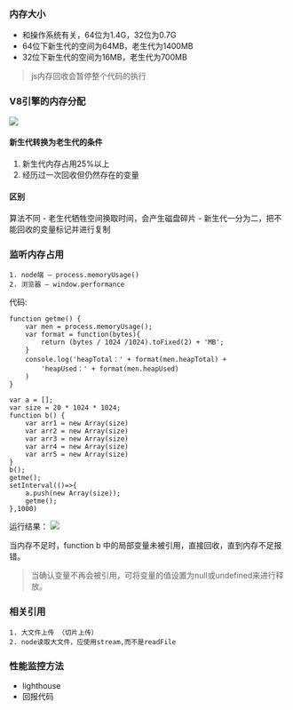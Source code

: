 ### 内存大小
- 和操作系统有关，64位为1.4G，32位为0.7G
- 64位下新生代的空间为64MB，老生代为1400MB
- 32位下新生代的空间为16MB，老生代为700MB

> js内存回收会暂停整个代码的执行

### V8引擎的内存分配
![](https://upload-images.jianshu.io/upload_images/11260586-d78e782d29f05f40.jpg?imageMogr2/auto-orient/strip%7CimageView2/2/w/1240)
#### 新生代转换为老生代的条件
1. 新生代内存占用25%以上
2. 经历过一次回收但仍然存在的变量
#### 区别
算法不同
    - 老生代牺牲空间换取时间，会产生磁盘碎片
    - 新生代一分为二，把不能回收的变量标记并进行复制

### 监听内存占用
    1. node端 — process.memoryUsage()
    2. 浏览器 — window.performance
代码:
```
function getme() {
    var men = process.memoryUsage();
    var format = function(bytes){
        return (bytes / 1024 /1024).toFixed(2) + 'MB';
    }
    console.log('heapTotal：' + format(men.heapTotal) +
        'heapUsed：' + format(men.heapUsed)
    )
}

var a = [];
var size = 20 * 1024 * 1024;
function b() {
    var arr1 = new Array(size)
    var arr2 = new Array(size)
    var arr3 = new Array(size)
    var arr4 = new Array(size)
    var arr5 = new Array(size)
}
b();
getme();
setInterval(()=>{
    a.push(new Array(size));
    getme();
},1000)
```
运行结果：
![](https://upload-images.jianshu.io/upload_images/11260586-c10954b786ecae22.jpg?imageMogr2/auto-orient/strip%7CimageView2/2/w/1240)

  当内存不足时，function b 中的局部变量未被引用，直接回收，直到内存不足报错。
> 当确认变量不再会被引用，可将变量的值设置为null或undefined来进行释放。

### 相关引用
    1. 大文件上传 （切片上传）
    2. node读取大文件，应使用stream,而不是readFile
### 性能监控方法
-  lighthouse
- 回报代码
